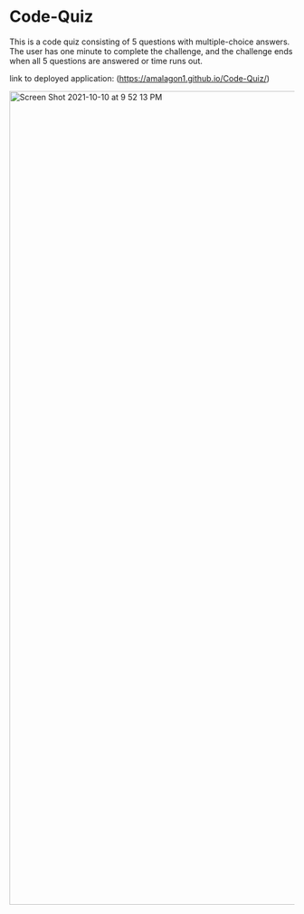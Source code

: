 # Code-Quiz

This is a code quiz consisting of 5 questions with multiple-choice answers. The user has one minute to complete the challenge, and the challenge ends when all 5 questions are answered or time runs out. 

link to deployed application: (https://amalagon1.github.io/Code-Quiz/)


<img width="1440" alt="Screen Shot 2021-10-10 at 9 52 13 PM" src="https://user-images.githubusercontent.com/89949832/136722619-d641c4c3-3a16-410f-9e8c-20252e615c41.png">
